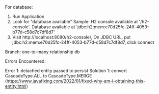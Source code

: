 For database:
1. Run Application
2. Look for "database available"
Sample:
H2 console available at '/h2-console'. Database available at 'jdbc:h2:mem:e70d25fc-24ff-4053-b77d-c58d7c7df8d7'
3. Visit http://localhost:8080/h2-console/, On JDBC URL, put jdbc:h2:mem:e70d25fc-24ff-4053-b77d-c58d7c7df8d7, click connect

Branch: one-to-many relationship db




Errors Encountered:

Error 1: detached entity passed to persist
Solution 1: convert CascadeType.ALL to CascadeType.MERGE (https://www.javafixing.com/2022/01/fixed-why-am-i-obtaining-this-entity.html)